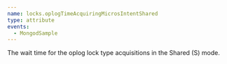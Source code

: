 ```yaml
---
name: locks.oplogTimeAcquiringMicrosIntentShared
type: attribute
events:
  - MongodSample
---
```


The wait time for the oplog lock type acquisitions in the Shared (S) mode.